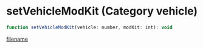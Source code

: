 # setVehicleModKit (Category vehicle)

```js
function setVehicleModKit(vehicle: number, modKit: int): void
```

[filename](setVehicleModKit_m.md ':include')